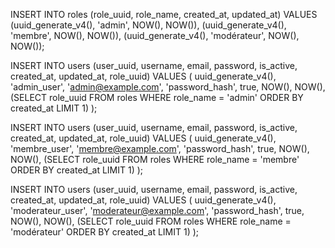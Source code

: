 INSERT INTO roles (role_uuid, role_name, created_at, updated_at)
VALUES
(uuid_generate_v4(), 'admin', NOW(), NOW()),
(uuid_generate_v4(), 'membre', NOW(), NOW()),
(uuid_generate_v4(), 'modérateur', NOW(), NOW());


INSERT INTO users (user_uuid, username, email, password, is_active, created_at, updated_at, role_uuid)
VALUES (
    uuid_generate_v4(), 
    'admin_user', 
    'admin@example.com', 
    'password_hash', 
    true, 
    NOW(), 
    NOW(), 
    (SELECT role_uuid FROM roles WHERE role_name = 'admin' ORDER BY created_at LIMIT 1)
);

INSERT INTO users (user_uuid, username, email, password, is_active, created_at, updated_at, role_uuid)
VALUES (
    uuid_generate_v4(), 
    'membre_user', 
    'membre@example.com', 
    'password_hash', 
    true, 
    NOW(), 
    NOW(), 
    (SELECT role_uuid FROM roles WHERE role_name = 'membre' ORDER BY created_at LIMIT 1)
);

INSERT INTO users (user_uuid, username, email, password, is_active, created_at, updated_at, role_uuid)
VALUES (
    uuid_generate_v4(), 
    'moderateur_user', 
    'moderateur@example.com', 
    'password_hash', 
    true, 
    NOW(), 
    NOW(), 
    (SELECT role_uuid FROM roles WHERE role_name = 'modérateur' ORDER BY created_at LIMIT 1)
);